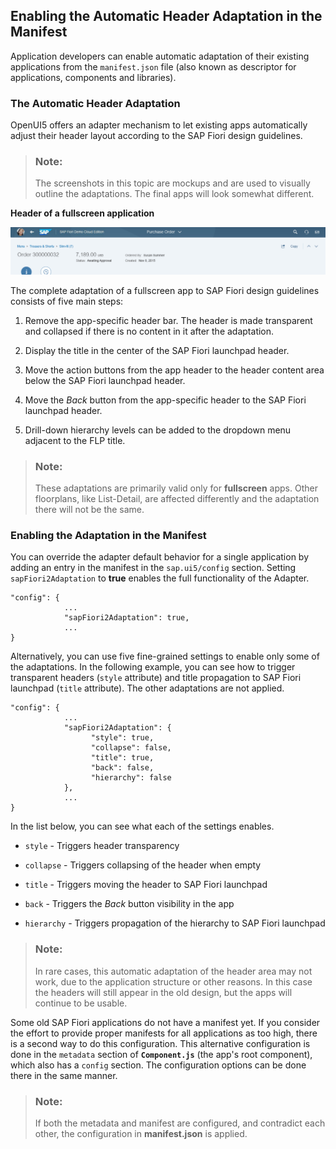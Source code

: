 <!-- loio0635156f3950494885ca314a13e15e29 -->

## Enabling the Automatic Header Adaptation in the Manifest

Application developers can enable automatic adaptation of their existing applications from the `manifest.json` file \(also known as descriptor for applications, components and libraries\).



### The Automatic Header Adaptation

OpenUI5 offers an adapter mechanism to let existing apps automatically adjust their header layout according to the SAP Fiori design guidelines.

> ### Note:  
> The screenshots in this topic are mockups and are used to visually outline the adaptations. The final apps will look somewhat different.

  
  
**Header of a fullscreen application**

![](images/loiod78b4f43624842a894908bbcf9c8dd20_HiRes.png "Header of a fullscreen application")

The complete adaptation of a fullscreen app to SAP Fiori design guidelines consists of five main steps:

1.  Remove the app-specific header bar. The header is made transparent and collapsed if there is no content in it after the adaptation.

2.  Display the title in the center of the SAP Fiori launchpad header.

3.  Move the action buttons from the app header to the header content area below the SAP Fiori launchpad header.

4.  Move the *Back* button from the app-specific header to the SAP Fiori launchpad header.

5.  Drill-down hierarchy levels can be added to the dropdown menu adjacent to the FLP title.


> ### Note:  
> These adaptations are primarily valid only for **fullscreen** apps. Other floorplans, like List-Detail, are affected differently and the adaptation there will not be the same.



### Enabling the Adaptation in the Manifest

You can override the adapter default behavior for a single application by adding an entry in the manifest in the `sap.ui5/config` section. Setting `sapFiori2Adaptation` to **true** enables the full functionality of the Adapter.

```
"config": {
            ...
            "sapFiori2Adaptation": true,
            ...
}

```

Alternatively, you can use five fine-grained settings to enable only some of the adaptations. In the following example, you can see how to trigger transparent headers \(`style` attribute\) and title propagation to SAP Fiori launchpad \(`title` attribute\). The other adaptations are not applied.

```
"config": {
            ...
            "sapFiori2Adaptation": {
                  "style": true,       
                  "collapse": false,   
                  "title": true,       
                  "back": false,       
                  "hierarchy": false   
            },
            ...
}

```

In the list below, you can see what each of the settings enables.

-   `style` - Triggers header transparency

-   `collapse` - Triggers collapsing of the header when empty

-   `title` - Triggers moving the header to SAP Fiori launchpad

-   `back` - Triggers the *Back* button visibility in the app

-   `hierarchy` - Triggers propagation of the hierarchy to SAP Fiori launchpad


> ### Note:  
> In rare cases, this automatic adaptation of the header area may not work, due to the application structure or other reasons. In this case the headers will still appear in the old design, but the apps will continue to be usable.

Some old SAP Fiori applications do not have a manifest yet. If you consider the effort to provide proper manifests for all applications as too high, there is a second way to do this configuration. This alternative configuration is done in the `metadata` section of <code><b>Component.js</b></code> \(the app's root component\), which also has a `config` section. The configuration options can be done there in the same manner.

> ### Note:  
> If both the metadata and manifest are configured, and contradict each other, the configuration in **manifest.json** is applied.

